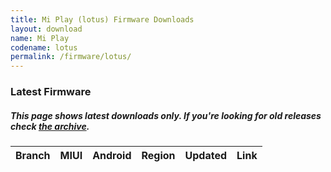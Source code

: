 ```yaml
---
title: Mi Play (lotus) Firmware Downloads
layout: download
name: Mi Play
codename: lotus
permalink: /firmware/lotus/
---
```


### Latest Firmware
##### This page shows latest downloads only. If you're looking for old releases check [the archive](/archive/firmware/lotus/).

<div class="table-responsive-md" id="table-wrapper">
<table id="firmware" class="compact table table-striped table-hover table-sm">
    <thead class="thead-dark">
        <tr>
            <th>Branch</th>
            <th>MIUI</th>
            <th>Android</th>
            <th>Region</th>
            <th>Updated</th>
            <th>Link</th>
        </tr>
    </thead>
    <script>loadFirmwareDownloads('lotus', 'latest')</script>
</table>
</div>
